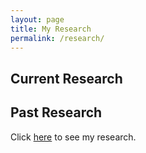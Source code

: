 ```yaml
---
layout: page
title: My Research
permalink: /research/
---
```

## Current Research

## Past Research
Click [here][neel-link] to see my research.


[neel-link]: _posts//neel-research.md

